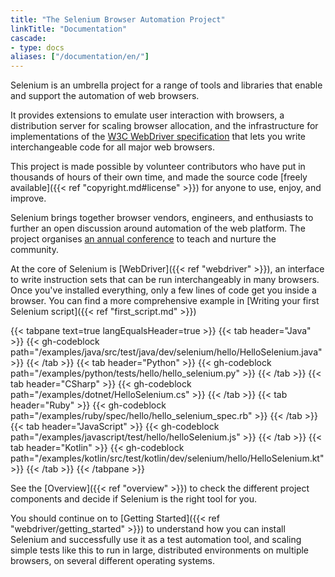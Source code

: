```yaml
---
title: "The Selenium Browser Automation Project"
linkTitle: "Documentation"
cascade:
- type: docs
aliases: ["/documentation/en/"]
---
```


Selenium is an umbrella project for a range of tools and libraries 
that enable and support the automation of web browsers. 

It provides extensions to emulate user interaction with browsers,
a distribution server for scaling browser allocation,
and the infrastructure for implementations of the 
[W3C WebDriver specification](//www.w3.org/TR/webdriver/)
that lets you write interchangeable code for all major web browsers.

This project is made possible by volunteer contributors
who have put in thousands of hours of their own time,
and made the source code 
[freely available]({{< ref "copyright.md#license" >}})
for anyone to use, enjoy, and improve.

Selenium brings together browser vendors, engineers, and enthusiasts
to further an open discussion around automation of the web platform.
The project organises [an annual conference](//seleniumconf.com/)
to teach and nurture the community.

At the core of Selenium is [WebDriver]({{< ref "webdriver" >}}), 
an interface to write instruction sets that can be run interchangeably in many 
browsers. Once you've installed everything, only a few lines of code get you inside
a browser. You can find a more comprehensive example in [Writing your first Selenium script]({{< ref "first_script.md" >}})

{{< tabpane text=true langEqualsHeader=true >}}
{{< tab header="Java" >}}
{{< gh-codeblock path="/examples/java/src/test/java/dev/selenium/hello/HelloSelenium.java" >}}
{{< /tab >}}
{{< tab header="Python" >}}
{{< gh-codeblock path="/examples/python/tests/hello/hello_selenium.py" >}}
{{< /tab >}}
{{< tab header="CSharp" >}}
{{< gh-codeblock path="/examples/dotnet/HelloSelenium.cs" >}}
{{< /tab >}}
{{< tab header="Ruby" >}}
{{< gh-codeblock path="/examples/ruby/spec/hello/hello_selenium_spec.rb" >}}
{{< /tab >}}
{{< tab header="JavaScript" >}}
{{< gh-codeblock path="/examples/javascript/test/hello/helloSelenium.js" >}}
{{< /tab >}}
{{< tab header="Kotlin" >}}
{{< gh-codeblock path="/examples/kotlin/src/test/kotlin/dev/selenium/hello/HelloSelenium.kt" >}}
{{< /tab >}}
{{< /tabpane >}}

See the [Overview]({{< ref "overview" >}}) to check the different project 
components and decide if Selenium is the right tool for you.

You should continue on to [Getting Started]({{< ref "webdriver/getting_started" >}})
to understand how you can install Selenium and successfully use it as a test 
automation tool, and scaling simple tests like this to run in large, distributed 
environments on multiple browsers, on several different operating systems.
